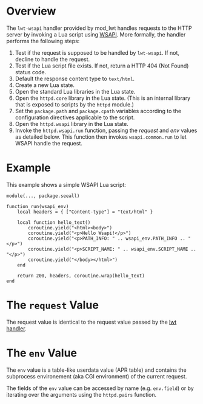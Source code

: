 # Overview #

The `lwt-wsapi` handler provided by mod\_lwt handles requests to the HTTP server by invoking a Lua script using [WSAPI](http://keplerproject.github.com/wsapi/). More formally, the handler performs the following steps:

  1. Test if the request is supposed to be handled by `lwt-wsapi`. If not, decline to handle the request.
  1. Test if the Lua script file exists. If not, return a HTTP 404 (Not Found) status code.
  1. Default the response content type to `text/html`.
  1. Create a new Lua state.
  1. Open the standard Lua libraries in the Lua state.
  1. Open the `httpd.core` library in the Lua state. (This is an internal library that is exposed to scripts by the `httpd` module.)
  1. Set the `package.path` and `package.cpath` variables according to the configuration directives applicable to the script.
  1. Open the `httpd.wsapi` library in the Lua state.
  1. Invoke the `httpd.wsapi.run` function, passing the _request_ and _env_ values as detailed below. This function then invokes `wsapi.common.run` to let WSAPI handle the request.

# Example #

This example shows a simple WSAPI Lua script:

```
module(..., package.seeall)

function run(wsapi_env)
	local headers = { ["Content-type"] = "text/html" }

	local function hello_text()
		coroutine.yield("<html><body>")
		coroutine.yield("<p>Hello Wsapi!</p>")
		coroutine.yield("<p>PATH_INFO: " .. wsapi_env.PATH_INFO .. "</p>")
		coroutine.yield("<p>SCRIPT_NAME: " .. wsapi_env.SCRIPT_NAME .. "</p>")
		coroutine.yield("</body></html>")
	end

	return 200, headers, coroutine.wrap(hello_text)
end
```


# The `request` Value #

The request value is identical to the request value passed by the [lwt handler](RequestProcessing.md).

# The `env` Value #

The `env` value is a table-like userdata value (APR table) and contains the subprocess environement (aka CGI environment) of the current request.

The fields of the `env` value can be accessed by name (e.g. `env.field`) or by iterating over the arguments using the `httpd.pairs` function.